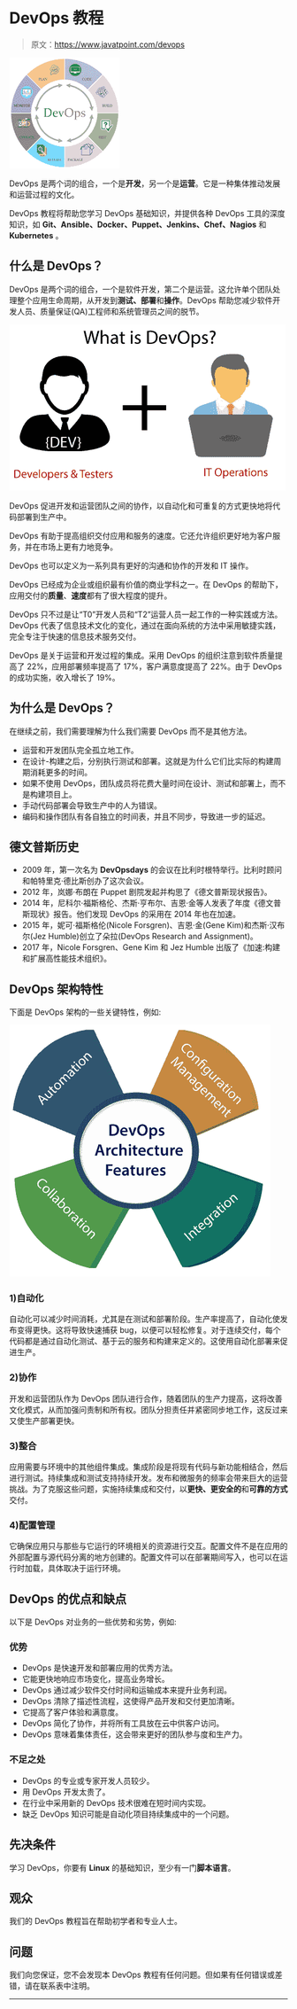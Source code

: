 # DevOps 教程

> 原文：<https://www.javatpoint.com/devops>

![DevOps Tutorial](img/604baa09cf23b89612de80a703d30420.png)

DevOps 是两个词的组合，一个是**开发**，另一个是**运营**。它是一种集体推动发展和运营过程的文化。

DevOps 教程将帮助您学习 DevOps 基础知识，并提供各种 DevOps 工具的深度知识，如 **Git、Ansible、Docker、Puppet、Jenkins、Chef、Nagios** 和 **Kubernetes** 。

## 什么是 DevOps？

DevOps 是两个词的组合，一个是软件开发，第二个是运营。这允许单个团队处理整个应用生命周期，从开发到**测试、部署**和**操作**。DevOps 帮助您减少软件开发人员、质量保证(QA)工程师和系统管理员之间的脱节。

![DevOps Tutorial](img/ea2bea16e4b5c711cd38c990e304d7ac.png)

DevOps 促进开发和运营团队之间的协作，以自动化和可重复的方式更快地将代码部署到生产中。

DevOps 有助于提高组织交付应用和服务的速度。它还允许组织更好地为客户服务，并在市场上更有力地竞争。

DevOps 也可以定义为一系列具有更好的沟通和协作的开发和 IT 操作。

DevOps 已经成为企业或组织最有价值的商业学科之一。在 DevOps 的帮助下，应用交付的**质量**、**速度**都有了很大程度的提升。

DevOps 只不过是让“T0”开发人员和“T2”运营人员一起工作的一种实践或方法。DevOps 代表了信息技术文化的变化，通过在面向系统的方法中采用敏捷实践，完全专注于快速的信息技术服务交付。

DevOps 是关于运营和开发过程的集成。采用 DevOps 的组织注意到软件质量提高了 22%，应用部署频率提高了 17%，客户满意度提高了 22%。由于 DevOps 的成功实施，收入增长了 19%。

## 为什么是 DevOps？

在继续之前，我们需要理解为什么我们需要 DevOps 而不是其他方法。

*   运营和开发团队完全孤立地工作。
*   在设计-构建之后，分别执行测试和部署。这就是为什么它们比实际的构建周期消耗更多的时间。
*   如果不使用 DevOps，团队成员将花费大量时间在设计、测试和部署上，而不是构建项目上。
*   手动代码部署会导致生产中的人为错误。
*   编码和操作团队有各自独立的时间表，并且不同步，导致进一步的延迟。

## 德文普斯历史

*   2009 年，第一次名为 **DevOpsdays** 的会议在比利时根特举行。比利时顾问和帕特里克·德比斯创办了这次会议。
*   2012 年，岚娜·布朗在 Puppet 剧院发起并构思了《德文普斯现状报告》。
*   2014 年，尼科尔·福斯格伦、杰斯·亨布尔、吉恩·金等人发表了年度《德文普斯现状》报告。他们发现 DevOps 的采用在 2014 年也在加速。
*   2015 年，妮可·福斯格伦(Nicole Forsgren)、吉恩·金(Gene Kim)和杰斯·汉布尔(Jez Humble)创立了朵拉(DevOps Research and Assignment)。
*   2017 年，Nicole Forsgren、Gene Kim 和 Jez Humble 出版了《加速:构建和扩展高性能技术组织》。

## DevOps 架构特性

下面是 DevOps 架构的一些关键特性，例如:

![DevOps Tutorial 4](img/6a4e995597f7c3932abfec5cfbce2ddb.png)

### 1)自动化

自动化可以减少时间消耗，尤其是在测试和部署阶段。生产率提高了，自动化使发布变得更快。这将导致快速捕获 bug，以便可以轻松修复。对于连续交付，每个代码都是通过自动化测试、基于云的服务和构建来定义的。这使用自动化部署来促进生产。

### 2)协作

开发和运营团队作为 DevOps 团队进行合作，随着团队的生产力提高，这将改善文化模式，从而加强问责制和所有权。团队分担责任并紧密同步地工作，这反过来又使生产部署更快。

### 3)整合

应用需要与环境中的其他组件集成。集成阶段是将现有代码与新功能相结合，然后进行测试。持续集成和测试支持持续开发。发布和微服务的频率会带来巨大的运营挑战。为了克服这些问题，实施持续集成和交付，以**更快、更安全的**和**可靠的方式**交付。

### 4)配置管理

它确保应用只与那些与它运行的环境相关的资源进行交互。配置文件不是在应用的外部配置与源代码分离的地方创建的。配置文件可以在部署期间写入，也可以在运行时加载，具体取决于运行环境。

## DevOps 的优点和缺点

以下是 DevOps 对业务的一些优势和劣势，例如:

### 优势

*   DevOps 是快速开发和部署应用的优秀方法。
*   它能更快地响应市场变化，提高业务增长。
*   DevOps 通过减少软件交付时间和运输成本来提升业务利润。
*   DevOps 清除了描述性流程，这使得产品开发和交付更加清晰。
*   它提高了客户体验和满意度。
*   DevOps 简化了协作，并将所有工具放在云中供客户访问。
*   DevOps 意味着集体责任，这会带来更好的团队参与度和生产力。

### 不足之处

*   DevOps 的专业或专家开发人员较少。
*   用 DevOps 开发太贵了。
*   在行业中采用新的 DevOps 技术很难在短时间内实现。
*   缺乏 DevOps 知识可能是自动化项目持续集成中的一个问题。

## 先决条件

学习 DevOps，你要有 **Linux** 的基础知识，至少有一门**脚本语言**。

## 观众

我们的 DevOps 教程旨在帮助初学者和专业人士。

## 问题

我们向您保证，您不会发现本 DevOps 教程有任何问题。但如果有任何错误或差错，请在联系表中注明。

* * *